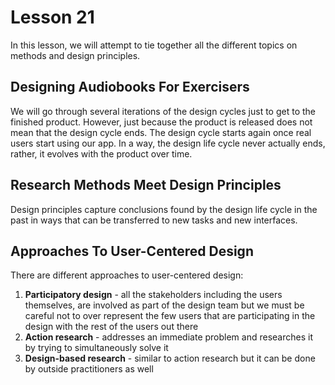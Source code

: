 # Lesson 21

In this lesson, we will attempt to tie together all the different topics on methods and design principles.

## Designing Audiobooks For Exercisers

We will go through several iterations of the design cycles just to get to the finished product. However, just because the product is released does not mean that the design cycle ends. The design cycle starts again once real users start using our app. In a way, the design life cycle never actually ends, rather, it evolves with the product over time.

## Research Methods Meet Design Principles

Design principles capture conclusions found by the design life cycle in the past in ways that can be transferred to new tasks and new interfaces.

## Approaches To User-Centered Design

There are different approaches to user-centered design:

1. **Participatory design** - all the stakeholders including the users themselves, are involved as part of the design team but we must be careful not to over represent the few users that are participating in the design with the rest of the users out there
2. **Action research** - addresses an immediate problem and researches it by trying to simultaneously solve it
3. **Design-based research** - similar to action research but it can be done by outside practitioners as well
